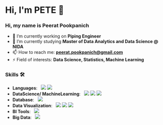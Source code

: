 # Hi, I'm PETE 👋

### Hi, my name is Peerat Pookpanich
- 🔭 I’m currently working on **Piping Engineer**
- 🌱 I’m currently studying **Master of Data Analytics and Data Science @ NIDA**
- 📫 How to reach me: **peerat.pookpanich@gmail.com**
- ⚡ Field of interests: **Data Science, Statistics, Machine Learning**

### Skills 🛠️
- **Languages**: &nbsp; 	<img src="https://img.shields.io/badge/Python-FFD43B?style=for-the-badge&logo=python&logoColor=blue" /> <img src="https://img.shields.io/badge/R-276DC3?style=for-the-badge&logo=r&logoColor=white" /> 
- **DataScience/ MachineLearning**: &nbsp; <img src="https://img.shields.io/badge/Numpy-777BB4?style=for-the-badge&logo=numpy&logoColor=white" /> <img src="https://img.shields.io/badge/Pandas-2C2D72?style=for-the-badge&logo=pandas&logoColor=white" /> <img src="https://img.shields.io/badge/scikit_learn-F7931E?style=for-the-badge&logo=scikit-learn&logoColor=white" />
- **Database**: &nbsp; <img src="https://img.shields.io/badge/MySQL-005C84?style=for-the-badge&logo=mysql&logoColor=white" />
- **Data Visualization**: &nbsp; <img src="https://img.shields.io/badge/Plotly-239120?style=for-the-badge&logo=plotly&logoColor=white" /> <img src="https://img.shields.io/badge/Matplotlib-008FC7?style=for-the-badge&logo=plotly&logoColor=white" /> <img src="https://img.shields.io/badge/Seaborn-071D49?style=for-the-badge&logo=plotly&logoColor=white" />
- **BI Tools**: &nbsp; <img src="https://img.shields.io/badge/PowerBI-F2C811?style=for-the-badge&logo=Power%20BI&logoColor=white" />
- **Big Data**: &nbsp; <img src="https://img.shields.io/badge/Apache_Spark-FFFFFF?style=for-the-badge&logo=apachespark&logoColor=#E35A16" />










<!--
**PeeratPookpanich/PeeratPookpanich** is a ✨ _special_ ✨ repository because its `README.md` (this file) appears on your GitHub profile.

Here are some ideas to get you started:

- 🔭 I’m currently working on ...
- 🌱 I’m currently learning ...
- 👯 I’m looking to collaborate on ...
- 🤔 I’m looking for help with ...
- 💬 Ask me about ...
- 📫 How to reach me: ...
- 😄 Pronouns: ...
- ⚡ Fun fact: ...
-->
